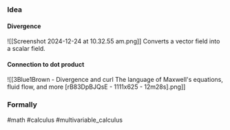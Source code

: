 ### Idea

#### Divergence
![[Screenshot 2024-12-24 at 10.32.55 am.png]]
Converts a vector field into a scalar field.
#### Connection to dot product
![[3Blue1Brown - Divergence and curl The language of Maxwell's equations, fluid flow, and more [rB83DpBJQsE - 1111x625 - 12m28s].png]]
### Formally

#math #calculus #multivariable_calculus 



